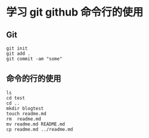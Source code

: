 # 学习 git github 命令行的使用

## Git
```
git init
git add .
git commit -am "some"

```

## 命令的行的使用
```
ls
cd test
cd ..
mkdir blogtest
touch readme.md
rm  readme.md
mv readme.md README.md
cp readme.md ../readme.md
```
